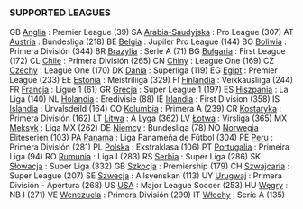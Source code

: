 ### SUPPORTED LEAGUES

GB [Anglia](England) : Premier League (39)
SA [Arabia-Saudyjska](Saudi-Arabia) : Pro League (307)
AT [Austria](Austria) : Bundesliga (218)
BE [Belgia](Belgium) : Jupiler Pro League (144)
BO [Boliwia](Bolivia) : Primera División (344)
BR [Brazylia](Brazil) : Serie A (71)
BG [Bułgaria](Bulgaria) : First League (172)
CL [Chile](Chile) : Primera División (265)
CN [Chiny](China) : League One (169)
CZ [Czechy](Czech-Republic) : League One (170)
DK [Dania](Denmark) : Superliga (119)
EG [Egipt](Egypt) : Premier League (233)
EE [Estonia](Estonia) : Meistriliiga (329)
FI [Finlandia](Finland) : Veikkausliiga (244)
FR [Francja](France) : Ligue 1 (61)
GR [Grecja](Greece) : Super League 1 (197)
ES [Hiszpania](Spain) : La Liga (140)
NL [Holandia](Netherlands) : Eredivisie (88)
IE [Irlandia](Ireland) : First Division (358)
IS [Islandia](Iceland) : Úrvalsdeild (164)
CO [Kolumbia](Colombia) : Primera A (239)
CR [Kostaryka](Costa-Rica) : Primera División (162)
LT [Litwa](Lithuania) : A Lyga (362)
LV [Łotwa](Latvia) : Virsliga (365)
MX [Meksyk](Mexico) : Liga MX (262)
DE [Niemcy](Germany) : Bundesliga (78)
NO [Norwegia](Norway) : Eliteserien (103)
PA [Panama](Panama) : Liga Panameña de Fútbol (304)
PE [Peru](Peru) : Primera División (281)
PL [Polska](Poland) : Ekstraklasa (106)
PT [Portugalia](Portugal) : Primeira Liga (94)
RO [Rumunia](Romania) : Liga I (283)
RS [Serbia](Serbia) : Super Liga (286)
SK [Słowacja](Slovakia) : Super Liga (332)
GB [Szkocja](Scotland) : Premiership (179)
CH [Szwajcaria](Switzerland) : Super League (207)
SE [Szwecja](Sweden) : Allsvenskan (113)
UY [Urugwaj](Uruguay) : Primera División - Apertura (268)
US [USA](USA) : Major League Soccer (253)
HU [Węgry](Hungary) : NB I (271)
VE [Wenezuela](Venezuela) : Primera División (299)
IT [Włochy](Italy) : Serie A (135)
